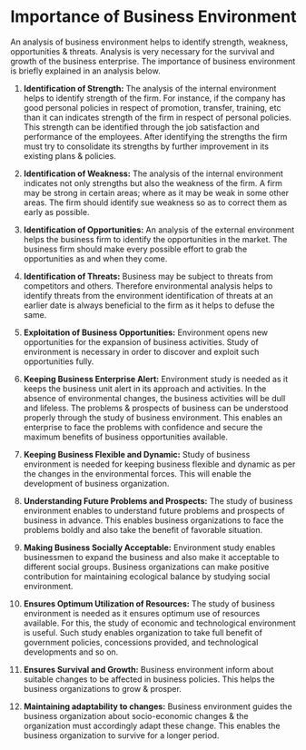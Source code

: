 # Importance of Business Environment

An analysis of business environment helps to identify strength, weakness, opportunities & threats. Analysis is very necessary for the survival and growth of the business enterprise. The importance of business environment is briefly explained in an analysis below.

1. **Identification of Strength:** The analysis of the internal environment helps to identify strength of the firm. For instance, if the company has good personal policies in respect of promotion, transfer, training, etc than it can indicates strength of the firm in respect of personal policies. This strength can be identified through the job satisfaction and performance of the employees. After identifying the strengths the firm must try to consolidate its strengths by further improvement in its existing plans & policies.

2. **Identification of Weakness:** The analysis of the internal environment indicates not only strengths but also the weakness of the firm. A firm may be strong in certain areas; where as it may be weak in some other areas. The firm should identify sue weakness so as to correct them as early as possible.

3. **Identification of Opportunities:** An analysis of the external environment helps the business firm to identify the opportunities in the market. The business firm should make every possible effort to grab the opportunities as and when they come.

4. **Identification of Threats:** Business may be subject to threats from competitors and others. Therefore environmental analysis helps to identify threats from the environment identification of threats at an earlier date is always beneficial to the firm as it helps to defuse the same.

5. **Exploitation of Business Opportunities:** Environment opens new opportunities for the expansion of business activities. Study of environment is necessary in order to discover and exploit such opportunities fully.

6. **Keeping Business Enterprise Alert:** Environment study is needed as it keeps the business unit alert in its approach and activities. In the absence of environmental changes, the business activities will be dull and lifeless. The problems & prospects of business can be understood properly through the study of business environment. This enables an enterprise to face the problems with confidence and secure the maximum benefits of business opportunities available.

7. **Keeping Business Flexible and Dynamic:** Study of business environment is needed for keeping business flexible and dynamic as per the changes in the environmental forces. This will enable the development of business organization.

8. **Understanding Future Problems and Prospects:** The study of business environment enables to understand future problems and prospects of business in advance. This enables business organizations to face the problems boldly and also take the benefit of favorable situation.

9. **Making Business Socially Acceptable:** Environment study enables businessmen to expand the business and also make it acceptable to different social groups. Business organizations can make positive contribution for maintaining ecological balance by studying social environment.

10. **Ensures Optimum Utilization of Resources:** The study of business environment is needed as it ensures optimum use of resources available. For this, the study of economic and technological environment is useful. Such study enables organization to take full benefit of government policies, concessions provided, and technological developments and so on.

11. **Ensures Survival and Growth:** Business environment inform about suitable changes to be affected in business policies. This helps the business organizations to grow & prosper.

12. **Maintaining adaptability to changes:** Business environment guides the business organization about socio-economic changes & the organization must accordingly adapt these change. This enables the business organization to survive for a longer period.
